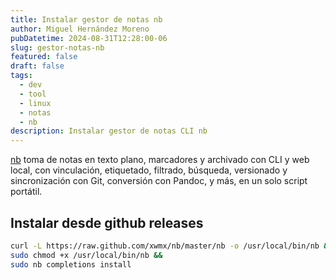 ```yaml
---
title: Instalar gestor de notas nb
author: Miguel Hernández Moreno
pubDatetime: 2024-08-31T12:28:00-06
slug: gestor-notas-nb
featured: false
draft: false
tags:
  - dev
  - tool
  - linux
  - notas
  - nb
description: Instalar gestor de notas CLI nb
---
```


[nb](https://github.com/xwmx/nb) toma de notas en texto plano, marcadores y archivado con CLI y web local, con vinculación, etiquetado, filtrado, búsqueda, versionado y sincronización con Git, conversión con Pandoc, y más, en un solo script portátil.

## Instalar desde github releases

```bash
curl -L https://raw.github.com/xwmx/nb/master/nb -o /usr/local/bin/nb &&\
sudo chmod +x /usr/local/bin/nb &&
sudo nb completions install
```

